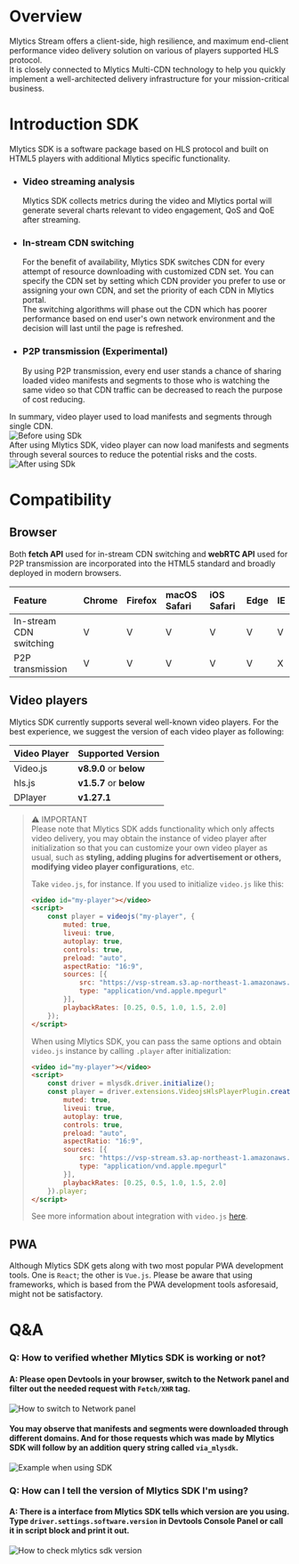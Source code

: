 # Overview

Mlytics Stream offers a client-side, high resilience, and maximum end-client performance video delivery solution on various of players supported HLS protocol.  
It is closely connected to Mlytics Multi-CDN technology to help you quickly implement a well-architected delivery infrastructure for your mission-critical business.

# Introduction SDK

Mlytics SDK is a software package based on HLS protocol and built on HTML5 players with additional Mlytics specific functionality.

- ### Video streaming analysis
    Mlytics SDK collects metrics during the video and Mlytics portal will generate several charts relevant to video engagement, QoS and QoE after streaming.

- ### In-stream CDN switching
    For the benefit of availability, Mlytics SDK switches CDN for every attempt of resource downloading with customized CDN set. You can specify the CDN set by setting which CDN provider you prefer to use or assigning your own CDN, and set the priority of each CDN in Mlytics portal.  
    The switching algorithms will phase out the CDN which has poorer performance based on end user's own network environment and the decision will last until the page is refreshed.

- ### P2P transmission (Experimental)
    By using P2P transmission, every end user stands a chance of sharing loaded video manifests and segments to those who is watching the same video so that CDN traffic can be decreased to reach the purpose of cost reducing.

In summary, video player used to load manifests and segments through single CDN.  
![Before using SDk](https://lh3.googleusercontent.com/d/1EFiEk5hPNbqYimFHXlJT9uUil8rPvF_6)  
After using Mlytics SDK, video player can now load manifests and segments through several sources to reduce the potential risks and the costs.  
![After using SDk](https://lh3.googleusercontent.com/d/1u5-FxCavfQvC-g_2rvhapFvCZelX6p6N)

# Compatibility

## Browser

Both **fetch API** used for in-stream CDN switching and **webRTC API** used for P2P transmission are incorporated into the HTML5 standard and broadly deployed in modern browsers.

| Feature                 | Chrome | Firefox | macOS Safari | iOS Safari | Edge | IE   |
| :---------------------- | :----- | :------ | :----------- | :--------- | :--- | :--- |
| In-stream CDN switching | V      | V       | V            | V          | V    | V    |
| P2P transmission        | V      | V       | V            | V          | V    | X    |

## Video players

Mlytics SDK currently supports several well-known video players. For the best experience, we suggest the version of each video player as following:

| Video Player | Supported Version       |
| :----------- | :---------------------- |
| Video.js     | **v8.9.0** or **below** |
| hls.js       | **v1.5.7** or **below** |
| DPlayer      | **v1.27.1**             |

> ⚠️ IMPORTANT  
> Please note that Mlytics SDK adds functionality which only affects video delivery, you may obtain the instance of video player after initialization so that you can customize your own video player as usual, such as **styling, adding plugins for advertisement or others, modifying video player configurations**, etc.
> 
> Take `video.js`, for instance. If you used to initialize `video.js` like this:
> 
> ```html
> <video id="my-player"></video>
> <script>
>     const player = videojs("my-player", {
>         muted: true,
>         liveui: true,
>         autoplay: true,
>         controls: true,
>         preload: "auto",
>         aspectRatio: "16:9",
>         sources: [{
>             src: "https://vsp-stream.s3.ap-northeast-1.amazonaws.com/HLS/raw/SpaceX.m3u8",
>             type: "application/vnd.apple.mpegurl"
>         }],
>         playbackRates: [0.25, 0.5, 1.0, 1.5, 2.0]
>     });
> </script>
> ```
> 
> When using Mlytics SDK, you can pass the same options and obtain `video.js` instance by calling `.player` after initialization:
> 
> ```html
> <video id="my-player"></video>
> <script>
>     const driver = mlysdk.driver.initialize();
>     const player = driver.extensions.VideojsHlsPlayerPlugin.create("my-player", {
>         muted: true,
>         liveui: true,
>         autoplay: true,
>         controls: true,
>         preload: "auto",
>         aspectRatio: "16:9",
>         sources: [{
>             src: "https://vsp-stream.s3.ap-northeast-1.amazonaws.com/HLS/raw/SpaceX.m3u8",
>             type: "application/vnd.apple.mpegurl"
>         }],
>         playbackRates: [0.25, 0.5, 1.0, 1.5, 2.0]
>     }).player;
> </script>
> ```
> 
> See more information about integration with `video.js` [here](./web-player-videojs-vanilla).

## PWA

Although Mlytics SDK gets along with two most popular PWA development tools. One is `React`; the other is `Vue.js`. Please be aware that using frameworks, which is based from the PWA development tools asforesaid, might not be satisfactory.

# Q&A

### Q: How to verified whether Mlytics SDK is working or not?
#### A: Please open Devtools in your browser, switch to the Network panel and filter out the needed request with `Fetch/XHR` tag.
![How to switch to Network panel](https://lh3.googleusercontent.com/d/1Su8pvrnmU-y5aOkQTHVGU64IWD7x3pkJ)
#### You may observe that manifests and segments were downloaded through different domains. And for those requests which was made by Mlytics SDK will follow by an addition query string called `via_mlysdk`.
![Example when using SDK](https://lh3.googleusercontent.com/d/1oUqc4wr0F3VxFoYsBjgfjVRi5R-GoEj2)

### Q: How can I tell the version of Mlytics SDK I'm using?
#### A: There is a interface from Mlytics SDK tells which version are you using. Type `driver.settings.software.version` in **Devtools Console Panel** or call it in script block and print it out.
![How to check mlytics sdk version](https://lh3.googleusercontent.com/d/1aopXsJQGNl95tbdf7g2V0ZvPHhw9Oq61)
